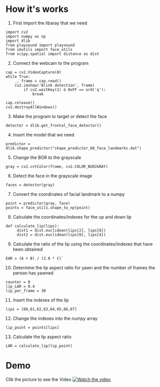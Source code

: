 # How it's works
1. First import the libaray that we need
````
import cv2
import numpy as np
import dlib
from playsound import playsound
from imutils import face_utils
from scipy.spatial import distance as dist
````
2. Connect the webcam to the program 
````
cap = cv2.VideoCapture(0)
while True:
    _, frame = cap.read()
    cv2.imshow('Blink detection', frame)
        if cv2.waitKey(1) & 0xFF == ord('q'):
            break

cap.release()
cv2.destroyAllWindows()
````
3. Make the program to target or detect the face
````
detector = dlib.get_frontal_face_detector() 
````
4. Insert the model that we need
````
predictor = dlib.shape_predictor("shape_predictor_68_face_landmarks.dat") 
````
5. Change the BGR to the grayscale
````
gray = cv2.cvtColor(frame, cv2.COLOR_BGR2GRAY)
````
6. Detect the face in the grayscale image
````
faces = detector(gray)
````
7. Convert the coordinates of facial landmark to a numpy
````
point = predictor(gray, face)
points = face_utils.shape_to_np(point)
````
8. Calculate the coordinates/indexes for the up and down lip
````
def calculate_lip(lips):
     dist1 = dist.euclidean(lips[2], lips[6]) 
     dist2 = dist.euclidean(lips[0], lips[4]) 
````
9. Calculate the ratio of the lip using the coordinates/indexes that have been obtained
````
EAR = (A + B) / (2.0 * C)`
````
10. Determine the lip aspect ratio for yawn and the number of frames the person has yawned
````
counter = 0
lip_LAR = 0.4
lip_per_frame = 30
````
11. Insert the indexes of the lip
````
lips = [60,61,62,63,64,65,66,67]
````
12. Change the indexes into the numpy array 
````
lip_point = points[lips]
````
13. Calculate the lip aspect ratio
````
LAR = calculate_lip(lip_point) 
````

# Demo

Clik the picture to see the Video
[![Watch the video](https://img.youtube.com/vi/pu1ot_mDYnc/maxresdefault.jpg)](https://youtu.be/QkwzEbPBNz4)
